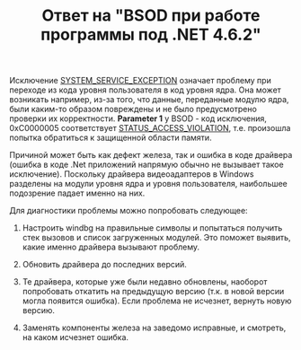 ﻿---
title: "Ответ на \"BSOD при работе программы под .NET 4.6.2\""
se.owner.user_id: 240512
se.owner.display_name: "MSDN.WhiteKnight"
se.owner.link: "https://ru.stackoverflow.com/users/240512/msdn-whiteknight"
se.answer_id: 754466
se.question_id: 754438
se.post_type: answer
se.is_accepted: True
---
<p>Исключение <a href="https://docs.microsoft.com/en-us/windows-hardware/drivers/debugger/bug-check-0x3b--system-service-exception" rel="nofollow noreferrer">SYSTEM_SERVICE_EXCEPTION</a> означает проблему при переходе из кода уровня пользователя в код уровня ядра. Она может возникать например, из-за того, что данные, переданные модулю ядра, были каким-то образом повреждены и не было предусмотрено проверки их корректности. <strong>Parameter 1</strong> у BSOD - код исключения, 0xC0000005 соответствует <a href="https://msdn.microsoft.com/en-us/library/cc704588.aspx?f=255&amp;MSPPError=-2147217396" rel="nofollow noreferrer">STATUS_ACCESS_VIOLATION</a>, т.е. произошла попытка обратиться к защищенной области памяти. </p>

<p>Причиной может быть как дефект железа, так и ошибка в коде драйвера (ошибка в коде .Net приложений напрямую обычно не вызывает такое исключение). Поскольку драйвера видеоадаптеров в Windows разделены на модули уровня ядра и уровня пользователя, наибольшее подозрение падает именно на них.</p>

<p>Для диагностики проблемы можно попробовать следующее:</p>

<ol>
<li><p>Настроить windbg на правильные символы и попытаться получить стек вызовов и список загруженных модулей. Это поможет выявить, какие именно драйвера вызывают проблему.</p></li>
<li><p>Обновить драйвера до последних версий.</p></li>
<li><p>Те драйвера, которые уже были недавно обновлены, наоборот попробовать откатить на предыдущую версию (т.к. в новой версии могла появится ошибка). Если проблема не исчезнет, вернуть новую версию.</p></li>
<li><p>Заменять компоненты железа на заведомо исправные, и смотреть, на каком исчезнет ошибка. </p></li>
</ol>
